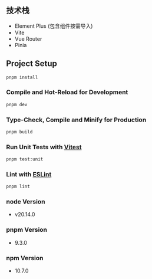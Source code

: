 ## 技术栈

- Element Plus (包含组件按需导入)
- Vite
- Vue Router
- Pinia

## Project Setup

```sh
pnpm install
```

### Compile and Hot-Reload for Development

```sh
pnpm dev
```

### Type-Check, Compile and Minify for Production

```sh
pnpm build
```

### Run Unit Tests with [Vitest](https://vitest.dev/)

```sh
pnpm test:unit
```

### Lint with [ESLint](https://eslint.org/)

```sh
pnpm lint
```

### node Version

- v20.14.0

### pnpm Version

- 9.3.0

### npm Version

- 10.7.0
